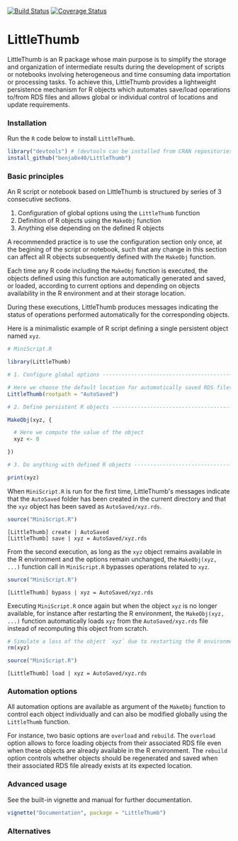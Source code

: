 [![Build Status](https://travis-ci.com/benja0x40/LittleThumb.svg?token=pShgRyyyZbvkbZAsmdMo&branch=master)](https://travis-ci.com/benja0x40/LittleThumb)
[![Coverage Status](https://codecov.io/gh/benja0x40/LittleThumb/branch/master/graph/badge.svg)](https://codecov.io/gh/benja0x40/LittleThumb)

LittleThumb
================================================================================

LittleThumb is an R package whose main purpose is to simplify the storage and
organization of intermediate results during the development of scripts
or notebooks involving heterogeneous and time consuming data importation
or processing tasks.
To achieve this, LittleThumb provides a lightweight persistence mechanism for
R objects which automates save/load operations to/from RDS files and allows
global or individual control of locations and update requirements.

### <a name="install"></a>Installation

Run the `R` code below to install `LittleThumb`.

```R
library("devtools") # (devtools can be installed from CRAN repositories)
install_github("benja0x40/LittleThumb")
```

### <a name="basics"></a>Basic principles

An R script or notebook based on LittleThumb is structured by series of 3
consecutive sections.

  1. Configuration of global options using the `LittleThumb` function
  2. Definition of R objects using the `MakeObj` function
  3. Anything else depending on the defined R objects

A recommended practice is to use the configuration section only once, 
at the begining of the script or notebook, such that any change in this section
can affect all R objects subsequently defined with the `MakeObj` function.

Each time any R code including the `MakeObj` function is executed, the objects
defined using this function are automatically generated and saved, or loaded,
according to current options and depending on objects availability in the R
environment and at their storage location.

During these executions, LittleThumb produces messages indicating the status
of operations performed automatically for the corresponding objects.

Here is a minimalistic example of R script defining a single persistent object
named `xyz`.

```R
# MiniScript.R

library(LittleThumb)

# 1. Configure global options --------------------------------------------------

# Here we choose the default location for automatically saved RDS files
LittleThumb(rootpath = "AutoSaved")

# 2. Define persistent R objects -----------------------------------------------

MakeObj(xyz, {

  # Here we compute the value of the object
  xyz <- 0

})

# 3. Do anything with defined R objects ----------------------------------------

print(xyz)
```

When `MiniScript.R` is run for the first time, LittleThumb's messages indicate
that the `AutoSaved` folder has been created in the current directory
and that the `xyz` object has been saved as `AutoSaved/xyz.rds`.

```R
source("MiniScript.R")
```

    [LittleThumb] create | AutoSaved
    [LittleThumb] save | xyz = AutoSaved/xyz.rds

From the second execution, as long as the `xyz` object remains available
in the R environment and the options remain unchanged, the `MakeObj(xyz, ...)`
function call in `MiniScript.R` bypasses operations related to `xyz`.

```R
source("MiniScript.R")
```

    [LittleThumb] bypass | xyz = AutoSaved/xyz.rds

Executing `MiniScript.R` once again but when the object `xyz` is no longer
available, for instance after restarting the R environment,
the `MakeObj(xyz, ...)` function automatically loads `xyz` from
the `AutoSaved/xyz.rds` file instead of recomputing this object from scratch.

```R
# Simulate a loss of the object `xyz` due to restarting the R environment
rm(xyz)

source("MiniScript.R")
```

    [LittleThumb] load | xyz = AutoSaved/xyz.rds

### Automation options

All automation options are available as argument of the `MakeObj` function to
control each object individually and can also be modified globally using
the `LittleThumb` function.

For instance, two basic options are `overload` and `rebuild`.
The `overload` option allows to force loading objects from their associated 
RDS file even when these objects are already available in the R environment.
The `rebuild` option controls whether objects should be regenerated and saved
when their associated RDS file already exists at its expected location.

### Advanced usage

See the built-in vignette and manual for further documentation.

```R
vignette("Documentation", package = "LittleThumb")
```

### Alternatives

